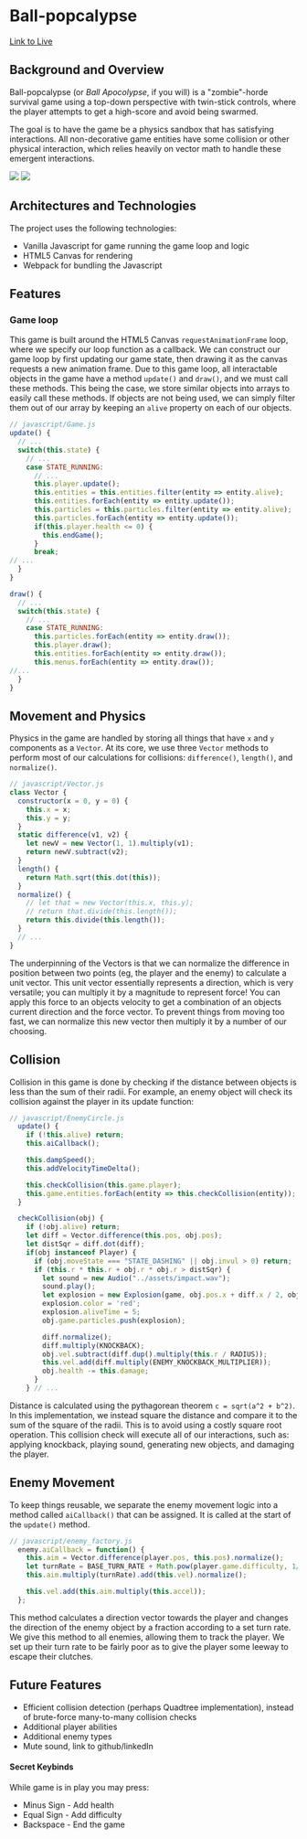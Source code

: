 # Ball-popcalypse

[Link to Live](https://cnguyen714.github.io/ball-popcalypse/)

## Background and Overview

Ball-popcalypse (or _Ball Apocolypse_, if you will) is a "zombie"-horde survival game using a top-down perspective with twin-stick controls, where the player attempts to get a high-score and avoid being swarmed. 

The goal is to have the game be a physics sandbox that has satisfying interactions. All non-decorative game entities have some collision or other physical interaction, which relies heavily on vector math to handle these emergent interactions. 

![](https://github.com/cnguyen714/ball-ocolypse/blob/master/docs/gameplay-slash.png?raw=true)
![](https://github.com/cnguyen714/ball-ocolypse/blob/master/docs/gameplay-shoot.png?raw=true)

## Architectures and Technologies
The project uses the following technologies:
* Vanilla Javascript for game running the game loop and logic
* HTML5 Canvas for rendering
* Webpack for bundling the Javascript 

## Features

### Game loop
This game is built around the HTML5 Canvas `requestAnimationFrame` loop, where we specify our loop function as a callback. We can construct our game loop by first updating our game state, then drawing it as the canvas requests a new animation frame. Due to this game loop, all interactable objects in the game have a method `update()` and `draw()`, and we must call these methods. This being the case, we store similar objects into arrays to easily call these methods. If objects are not being used, we can simply filter them out of our array by keeping an `alive` property on each of our objects.

```javascript
// javascript/Game.js
update() {
  // ...
  switch(this.state) {
    // ...
    case STATE_RUNNING:
      // ...
      this.player.update();
      this.entities = this.entities.filter(entity => entity.alive);
      this.entities.forEach(entity => entity.update());
      this.particles = this.particles.filter(entity => entity.alive);
      this.particles.forEach(entity => entity.update());
      if(this.player.health <= 0) {
        this.endGame();
      }
      break;
// ...
  }
}

draw() {
  // ...
  switch(this.state) {
    // ...
    case STATE_RUNNING:
      this.particles.forEach(entity => entity.draw());
      this.player.draw();
      this.entities.forEach(entity => entity.draw());
      this.menus.forEach(entity => entity.draw());
//...
  }
}
```

## Movement and Physics
Physics in the game are handled by storing all things that have `x` and `y` components as a `Vector`. At its core, we use three `Vector` methods to perform most of our calculations for collisions: `difference()`, `length()`, and `normalize()`.
```javascript 
// javascript/Vector.js
class Vector {
  constructor(x = 0, y = 0) {
    this.x = x;
    this.y = y;
  }
  static difference(v1, v2) {
    let newV = new Vector(1, 1).multiply(v1);
    return newV.subtract(v2);
  }
  length() {
    return Math.sqrt(this.dot(this));
  }
  normalize() {
    // let that = new Vector(this.x, this.y);
    // return that.divide(this.length());
    return this.divide(this.length());
  }
  // ...
}
```
The underpinning of the Vectors is that we can normalize the difference in position between two points (eg, the player and the enemy) to calculate a unit vector. This unit vector essentially represents a direction, which is very versatile; you can multiply it by a magnitude to represent force! You can apply this force to an objects velocity to get a combination of an objects current direction and the force vector. To prevent things from moving too fast, we can normalize this new vector then multiply it by a number of our choosing. 

## Collision

Collision in this game is done by checking if the distance between objects is less than the sum of their radii. For example, an enemy object will check its collision against the player in its update function:
```javascript
// javascript/EnemyCircle.js
  update() {
    if (!this.alive) return;
    this.aiCallback();

    this.dampSpeed();
    this.addVelocityTimeDelta();

    this.checkCollision(this.game.player);
    this.game.entities.forEach(entity => this.checkCollision(entity));
  }

  checkCollision(obj) {
    if (!obj.alive) return;
    let diff = Vector.difference(this.pos, obj.pos);
    let distSqr = diff.dot(diff);
    if(obj instanceof Player) {
      if (obj.moveState === "STATE_DASHING" || obj.invul > 0) return;
      if (this.r * this.r + obj.r * obj.r > distSqr) {
        let sound = new Audio("../assets/impact.wav");
        sound.play();
        let explosion = new Explosion(game, obj.pos.x + diff.x / 2, obj.pos.y + diff.y / 2, this.r * 2);
        explosion.color = 'red';
        explosion.aliveTime = 5;
        obj.game.particles.push(explosion);

        diff.normalize();
        diff.multiply(KNOCKBACK);
        obj.vel.subtract(diff.dup().multiply(this.r / RADIUS));
        this.vel.add(diff.multiply(ENEMY_KNOCKBACK_MULTIPLIER));
        obj.health -= this.damage;
      }
    } // ... 
```
Distance is calculated using the pythagorean theorem `c = sqrt(a^2 + b^2)`. In this implementation, we instead square the distance and compare it to the sum of the square of the radii. This is to avoid using a costly square root operation. This collision check will execute all of our interactions, such as: applying knockback, playing sound, generating new objects, and damaging the player.


## Enemy Movement

To keep things reusable, we separate the enemy movement logic into a method called `aiCallback()` that can be assigned. It is called at the start of the `update()` method. 

```javascript
// javascript/enemy_factory.js
  enemy.aiCallback = function() {
    this.aim = Vector.difference(player.pos, this.pos).normalize();
    let turnRate = BASE_TURN_RATE + Math.pow(player.game.difficulty, 1/2);
    this.aim.multiply(turnRate).add(this.vel).normalize();

    this.vel.add(this.aim.multiply(this.accel));
  };
```

This method calculates a direction vector towards the player and changes the direction of the enemy object by a fraction according to a set turn rate. We give this method to all enemies, allowing them to track the player. We set up their turn rate to be fairly poor as to give the player some leeway to escape their clutches.

## Future Features

* Efficient collision detection (perhaps Quadtree implementation), instead of brute-force many-to-many collision checks
* Additional player abilities
* Additional enemy types
* Mute sound, link to github/linkedIn

#### Secret Keybinds
While game is in play you may press:
* Minus Sign - Add health
* Equal Sign - Add difficulty
* Backspace - End the game
